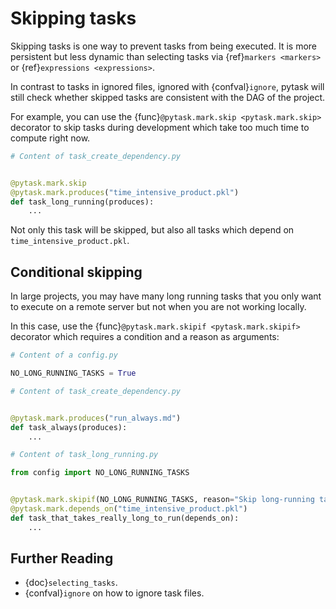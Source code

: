 # Skipping tasks

Skipping tasks is one way to prevent tasks from being executed. It is more persistent
but less dynamic than selecting tasks via {ref}`markers <markers>` or
{ref}`expressions <expressions>`.

In contrast to tasks in ignored files, ignored with {confval}`ignore`, pytask will still
check whether skipped tasks are consistent with the DAG of the project.

For example, you can use the {func}`@pytask.mark.skip <pytask.mark.skip>` decorator to
skip tasks during development which take too much time to compute right now.

```python
# Content of task_create_dependency.py


@pytask.mark.skip
@pytask.mark.produces("time_intensive_product.pkl")
def task_long_running(produces):
    ...
```

Not only this task will be skipped, but also all tasks which depend on
`time_intensive_product.pkl`.

## Conditional skipping

In large projects, you may have many long running tasks that you only want to execute on
a remote server but not when you are not working locally.

In this case, use the {func}`@pytask.mark.skipif <pytask.mark.skipif>` decorator which
requires a condition and a reason as arguments:

```python
# Content of a config.py

NO_LONG_RUNNING_TASKS = True
```

```python
# Content of task_create_dependency.py


@pytask.mark.produces("run_always.md")
def task_always(produces):
    ...
```

```python
# Content of task_long_running.py

from config import NO_LONG_RUNNING_TASKS


@pytask.mark.skipif(NO_LONG_RUNNING_TASKS, reason="Skip long-running tasks.")
@pytask.mark.depends_on("time_intensive_product.pkl")
def task_that_takes_really_long_to_run(depends_on):
    ...
```

## Further Reading

- {doc}`selecting_tasks`.
- {confval}`ignore` on how to ignore task files.
